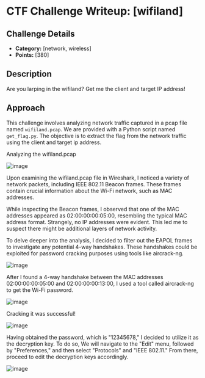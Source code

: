 # CTF Challenge Writeup: [wifiland]

## Challenge Details
- **Category:** [network, wireless]
- **Points:** [380]

## Description
Are you larping in the wifiland? Get me the client and target IP address!

## Approach
This challenge involves analyzing network traffic captured in a pcap file named `wifiland.pcap`. We are provided with a Python script named `get_flag.py`. The objective is to extract the flag from the network traffic using the client and target ip address.

Analyzing the wifiland.pcap


![image](https://github.com/jed-parsec/ctf-writeups/assets/71179248/bc058627-18db-4a6d-8bae-93579631c7de)

Upon examining the wifiland.pcap file in Wireshark, I noticed a variety of network packets, including IEEE 802.11 Beacon frames. These frames contain crucial information about the Wi-Fi network, such as MAC addresses.

While inspecting the Beacon frames, I observed that one of the MAC addresses appeared as 02:00:00:00:05:00, resembling the typical MAC address format. Strangely, no IP addresses were evident. This led me to suspect there might be additional layers of network activity.

To delve deeper into the analysis, I decided to filter out the EAPOL frames to investigate any potential 4-way handshakes. These handshakes could be exploited for password cracking purposes using tools like aircrack-ng.



![image](https://github.com/jed-parsec/ctf-writeups/assets/71179248/0b89c6f5-7343-4fc0-a6fe-a9f716dacbd9)

After I found a 4-way handshake between the MAC addresses 02:00:00:00:05:00 and 02:00:00:00:13:00, I used a tool called aircrack-ng to get the Wi-Fi password.

![image](https://github.com/jed-parsec/ctf-writeups/assets/71179248/7a9d3ee6-d498-4bda-b42e-d485db3a6d08)

Cracking it was successful!

![image](https://github.com/jed-parsec/ctf-writeups/assets/71179248/615ca87a-2a2a-48dc-85e1-2ae6254d90a9)


Having obtained the password, which is "12345678," I decided to utilize it as the decryption key. To do so, We will navigate to the "Edit" menu, followed by "Preferences," and then select "Protocols" and "IEEE 802.11." From there, proceed to edit the decryption keys accordingly.


![image](https://github.com/jed-parsec/ctf-writeups/assets/71179248/2186a712-9f73-4981-9d0d-b0a2fdc4b109)
